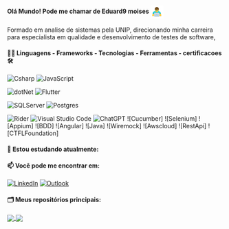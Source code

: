 #### Olá Mundo! Pode me chamar de Eduard9 moises <img src="https://raw.githubusercontent.com/arthurgalanti/arthurgalanti/main/assets/man-technologist.gif" width="30" style="vertical-align: middle;">

Formado em analise de sistemas pela UNIP,  direcionando minha carreira para especialista em qualidade e desenvolvimento de testes de software, 


#### 👨‍💻 Linguagens - Frameworks - Tecnologias - Ferramentas - certificacoes  🛠

![Csharp](https://img.shields.io/badge/CSharp-%23934B8E?style=flat-square&labelColor=%23414141&logo=csharp&logoColor=white)
![JavaScript](https://img.shields.io/badge/JavaScript-%23EFD81D?style=flat-square&labelColor=%23414141&logo=javascript&logoColor=white)


![dotNet](https://img.shields.io/badge/.NET-%23631F74?style=flat-square&labelColor=%23414141&logo=dotnet&logoColor=white)
![Flutter](https://img.shields.io/badge/Flutter-%23055595?style=flat-square&labelColor=%23414141&logo=flutter&logoColor=white)</div>

![SQLServer](https://img.shields.io/badge/SQLServer-%23DB2A20.svg?style=flat-square&labelColor=%23414141&logo=microsoftsqlserver&logoColor=white)
![Postgres](https://img.shields.io/badge/PostgreSQL-%23316192.svg?style=flat-square&labelColor=%23414141&logo=postgresql&logoColor=white)</div>

![Rider](https://img.shields.io/badge/Rider-%23000?style=flat-square&labelColor=%23414141&logo=rider&logoColor=white)
![Visual Studio Code](https://img.shields.io/badge/Visual%20Studio%20Code-%232D9EEA?style=flat-square&labelColor=%23414141&logo=visual-studio-code&logoColor=white)
![ChatGPT](https://img.shields.io/badge/ChatGPT-%231A9A7A?style=flat-square&labelColor=%23414141&logo=openai&logoColor=white)</div></div>
![Cucumber]
![Selenium]
![Appium]
![BDD]
![Angular]
![Java]
![Wiremock]
![Awscloud]
![RestApi]
![CTFLFoundation]


#### 🌱 Estou estudando atualmente:


#### 📫 Você pode me encontrar em:

[![LinkedIn](https://img.shields.io/badge/-LinkedIn-%230A66C2?style=flat-square&labelColor=%230A66C2&logo=linkedin&logoColor=black&link=https://www.linkedin.com/in/arthurgalanti/)](https://www.linkedin.com/in/eduardo-moises-67468766/)
[![Outlook](https://img.shields.io/badge/arthur.galanti@hotmail.com-%230078D4.svg?style=flat-square&logo=microsoftoutlook&logoColor=black&link=mailto:arthur.galanti@hotmail.com)](mailto:eduardo.moisesqa@hotmail.com)



#### 🗂️ Meus repositórios principais:
<a href="https://github.com/edumoisesqa">
  <img align="center" src="https://github-readme-stats.vercel.app/api/pin/?username=arthurgalanti&repo=shopflix&&theme=dark" />
</a>
<a href="https://github.com/arthurgalanti/duvergara">
  <img align="center" src="https://github-readme-stats.vercel.app/api/pin/?username=arthurgalanti&repo=TodoAppAPI&&theme=dark" />
</a>
